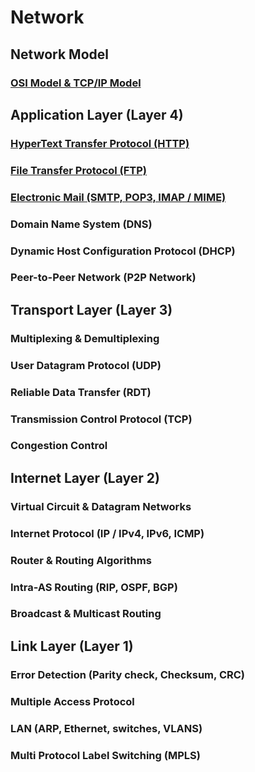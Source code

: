 # Network



## Network Model

### [OSI Model & TCP/IP Model](https://ju-hy.tistory.com/109)




## Application Layer (Layer 4)

### [HyperText Transfer Protocol (HTTP)](https://ju-hy.tistory.com/110)

### [File Transfer Protocol (FTP)](https://ju-hy.tistory.com/111)

### [Electronic Mail (SMTP, POP3, IMAP / MIME)](https://ju-hy.tistory.com/112)

### Domain Name System (DNS)

### Dynamic Host Configuration Protocol (DHCP)

### Peer-to-Peer Network (P2P Network)




## Transport Layer (Layer 3)

### Multiplexing & Demultiplexing

### User Datagram Protocol (UDP)

### Reliable Data Transfer (RDT)

### Transmission Control Protocol (TCP)

### Congestion Control




## Internet Layer (Layer 2)

### Virtual Circuit & Datagram Networks

### Internet Protocol (IP / IPv4, IPv6, ICMP)

### Router & Routing Algorithms

### Intra-AS Routing (RIP, OSPF, BGP)

### Broadcast & Multicast Routing




## Link Layer (Layer 1)

### Error Detection (Parity check, Checksum, CRC)

### Multiple Access Protocol

### LAN (ARP, Ethernet, switches, VLANS)

### Multi Protocol Label Switching (MPLS)